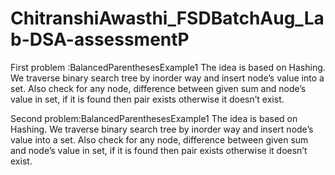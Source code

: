 # ChitranshiAwasthi_FSDBatchAug_Lab-DSA-assessmentP
First problem :BalancedParenthesesExample1
The idea is based on Hashing. We traverse binary search tree by inorder way
and insert node’s value into a set. Also check for any node, difference between 
given sum and node’s value in set, if it is found then pair exists otherwise it doesn’t exist. 


Second problem:BalancedParenthesesExample1
The idea is based on Hashing. 
We traverse binary search tree by inorder way and insert node’s value into a set. 
Also check for any node, difference between given sum and node’s value in set, if it is found then pair exists otherwise it doesn’t exist. 
